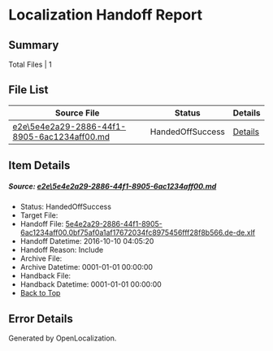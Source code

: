 # <a name='report-top'></a> Localization Handoff Report

## Summary
 Total Files | 1

## File List
 Source File | Status | Details 
 ----------- | ------ | ------- 
 [e2e\5e4e2a29-2886-44f1-8905-6ac1234aff00.md](https://github.com/OpenLocalizationTestOrg/ol-test0/blob/083325cffb359d2980db413994213392b4337078/e2e/5e4e2a29-2886-44f1-8905-6ac1234aff00.md) | HandedOffSuccess | [Details](#8a785801e2434575e0df922d547752b51e1668591)

## Item Details
##### <a name='8a785801e2434575e0df922d547752b51e1668591'></a> Source: [e2e\5e4e2a29-2886-44f1-8905-6ac1234aff00.md](https://github.com/OpenLocalizationTestOrg/ol-test0/blob/083325cffb359d2980db413994213392b4337078/e2e/5e4e2a29-2886-44f1-8905-6ac1234aff00.md)
* Status: HandedOffSuccess
* Target File: 
* Handoff File: [5e4e2a29-2886-44f1-8905-6ac1234aff00.0bf75af0a1af17672034fc8975456fff28f8b566.de-de.xlf](https://github.com/OpenLocalizationTestOrg/ol-test0-handoff/blob/ed1cf332017db0f8fa99c4ac1e2180eb88492a61/ol-handoff/OpenLocalizationTestOrg/ol-test0-dede/qimu/ht/5e4e2a29-2886-44f1-8905-6ac1234aff00.0bf75af0a1af17672034fc8975456fff28f8b566.de-de.xlf)
* Handoff Datetime: 2016-10-10 04:05:20
* Handoff Reason: Include
* Archive File: 
* Archive Datetime: 0001-01-01 00:00:00
* Handback File: 
* Handback Datetime: 0001-01-01 00:00:00
* [Back to Top](#report-top)


## Error Details

Generated by OpenLocalization.
